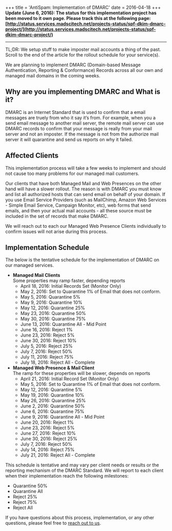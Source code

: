 +++
title = 'AntiSpam: Implementation of DMARC'
date = 2016-04-18
+++
**Update (June 6, 2016): The status for this implementation project has been moved to it own page. Please track this at the following page: [http://status.services.madscitech.net/projects-status/spf-dkim-dmarc-project/](http://status.services.madscitech.net/projects-status/spf-dkim-dmarc-project/)**

---

TL;DR: We setup stuff to make imposter mail accounts a thing of the past. Scroll to the end of the article for the rollout schedule for your service(s).

We are planning to implement DMARC (Domain-based Message Authentication, Reporting &amp; Conformance) Records across all our own and managed mail domains in the coming weeks.

## Why are you implementing DMARC and What is it?

DMARC is an Internet Standard that is used to confirm that a email messages are truely from who it say it’s from. For example, when you a send email message to another mail server, the remote mail server can use DMARC records to confirm that your message is really from your mail server and not an imposter. If the message is not from the authorize mail server it will quarantine and send us reports on why it failed.

## Affected Clients

This implementation process will take a few weeks to implement and should not cause too many problems for our managed mail customers.

Our clients that have both Managed Mail and Web Presences on the other hand will have a slower rollout. The reason is with DMARC you must know and list all authorized hosts that can send email on behalf of your domain. If you use Email Service Providers (such as MailChimp, Amazon Web Services - Simple Email Service, Campaign Monitor, etc), web forms that send emails, and then your actual mail accounts - all these source must be included in the set of records that make DMARC.

We will reach out to each our Managed Web Presence Clients individually to confirm issues will not arise during this process.

## Implementation Schedule

The below is the tentative schedule for the implementation of DMARC on our managed services.

 * **Managed Mail Clients** <br>Some properties may ramp faster, depending reports
   * April 18, 2016: Initial Records Set (Monitor Only)
   * May 2, 2016: Set to Quarantine 1% of Email that does not conform.
   * May 5, 2016: Quarantine 5%
   * May 9, 2016: Quarantine 10%
   * May 12, 2016: Quarantine 25%
   * May 23, 2016: Quarantine 50%
   * May 30, 2016: Quarantine 75%
   * June 13, 2016: Quarantine All - Mid Point
   * June 16, 2016: Reject 1%
   * June 23, 2016: Reject 5%
   * June 30, 2016: Reject 10%
   * July 5, 2016: Reject 25%
   * July 7, 2016: Reject 50%
   * July 11, 2016: Reject 75%
   * July 18, 2016: Reject All - Complete
* **Managed Web Presence &amp; Mail Client** <br>The ramp for these properties will be slower, depends on reports
  * April 21, 2016: Initial Record Set (Monitor Only)
  * May 5, 2016: Set to Quarantine 1% of Email that does not conform.
  * May 12, 2016: Quarantine 5%
  * May 19, 2016: Quarantine 10%
  * May 26, 2016: Quarantine 25%
  * June 2, 2016: Quarantine 50%
  * June 6, 2016: Quarantine 75%
  * June 9, 2016: Quarantine All - Mid Point
  * June 20, 2016: Reject 1%
  * June 23, 2016: Reject 5%
  * June 27, 2016: Reject 10%
  * June 30, 2016: Reject 25%
  * July 7, 2016: Reject 50%
  * July 14, 2016: Reject 75%
  * July 21, 2016: Reject All - Complete
  
This schedule is tentative and may vary per client needs or results or the reporting mechanism of the DMARC Standard. We will report to each client when their implementation reach the following milestones:

 * Quarantine 50%
 * Quarantine All
 * Reject 25%
 * Reject 75%
 * Reject All
 
 If you have questions about this process, implementation, or any other questions, please feel free to [reach out to us](http://madscitech.com/about/contact/).